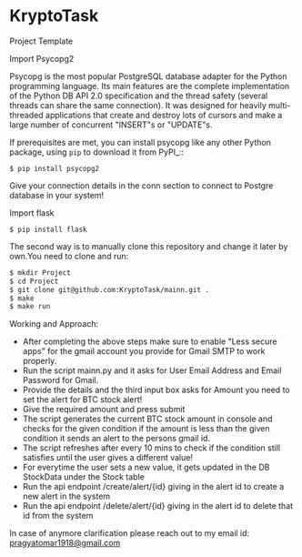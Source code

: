 # KryptoTask

Project Template

Import Psycopg2

Psycopg is the most popular PostgreSQL database adapter for the Python
programming language.  Its main features are the complete implementation of
the Python DB API 2.0 specification and the thread safety (several threads can
share the same connection).  It was designed for heavily multi-threaded
applications that create and destroy lots of cursors and make a large number
of concurrent "INSERT"s or "UPDATE"s.

If prerequisites are met, you can install psycopg like any other Python
package, using ``pip`` to download it from PyPI_::

    $ pip install psycopg2
    
Give your connection details in the conn section to connect to Postgre database in your system!

Import flask

    $ pip install flask
    
The second way is to manually clone this repository and change it later by own.You need to clone and run:

```sh
$ mkdir Project
$ cd Project
$ git clone git@github.com:KryptoTask/mainn.git .
$ make
$ make run
```

Working and Approach:
- After completing the above steps make sure to enable "Less secure apps" for the gmail account you provide for Gmail SMTP to work properly. 
- Run the script mainn.py and it asks for User Email Address and Email Password for Gmail.
- Provide the details and the third input box asks for Amount you need to set the alert for BTC stock alert!
- Give the required amount and press submit
- The script generates the current BTC stock amount in console and checks for the given condition if the amount is less than the given condition it sends an alert to the persons gmail id.
- The script refreshes after every 10 mins to check if the condition still satisfies until the user gives a different value!
- For everytime the user sets a new value, it gets updated in the DB StockData under the Stock table
- Run the api endpoint /create/alert/{id} giving in the alert id to create a new alert in the system
- Run the api endpoint /delete/alert/{id} giving in the alert id to delete that id from the system

In case of anymore clarification please reach out to my email id: pragyatomar1918@gmail.com





